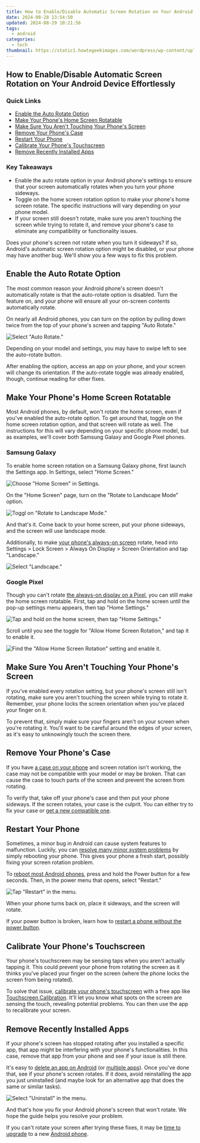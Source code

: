 ```yaml
---
title: How to Enable/Disable Automatic Screen Rotation on Your Android Device Effortlessly
date: 2024-08-28 13:54:50
updated: 2024-08-29 10:21:56
tags:
  - android
categories:
  - tech
thumbnail: https://static1.howtogeekimages.com/wordpress/wp-content/uploads/2021/11/google-pixel-6-camera-bump-copy.jpg
---
```


## How to Enable/Disable Automatic Screen Rotation on Your Android Device Effortlessly

### Quick Links

* [Enable the Auto Rotate Option](https://ios-unlock.techidaily.com/how-to-remove-passcode-from-iphone-xr-complete-guide-by-drfone-ios/)
* [Make Your Phone's Home Screen Rotatable](https://vimeo-videos.techidaily.com/new-turn-your-video-content-into-revenue-the-vimeo-monetization-way/)
* [Make Sure You Aren't Touching Your Phone's Screen](https://extra-resources.techidaily.com/take-it-upward-expert-techniques-for-phones/)
* [Remove Your Phone's Case](https://tech-savvy.techidaily.com/top-7-transformative-ai-practices-you-must-try/)
* [Restart Your Phone](https://youtube-docs.techidaily.com/humble-beginnings-surging-subscribers-and-views-in-youtube-world/)
* [Calibrate Your Phone's Touchscreen](https://techtrends.techidaily.com/ultimate-trick-for-resetting-and-strengthening-your-facebook-account-security/)
* [Remove Recently Installed Apps](https://graphic-issues.techidaily.com/recovery-from-cursor-freeze-in-windows/)

### Key Takeaways

* Enable the auto rotate option in your Android phone's settings to ensure that your screen automatically rotates when you turn your phone sideways.
* Toggle on the home screen rotation option to make your phone's home screen rotate. The specific instructions will vary depending on your phone model.
* If your screen still doesn't rotate, make sure you aren't touching the screen while trying to rotate it, and remove your phone's case to eliminate any compatibility or functionality issues.

 Does your phone's screen not rotate when you turn it sideways? If so, Android's automatic screen rotation option might be disabled, or your phone may have another bug. We'll show you a few ways to fix this problem.

##  Enable the Auto Rotate Option

 The most common reason your Android phone's screen doesn't automatically rotate is that the auto-rotate option is disabled. Turn the feature on, and your phone will ensure all your on-screen contents automatically rotate.

 On nearly all Android phones, you can turn on the option by pulling down twice from the top of your phone's screen and tapping "Auto Rotate."

![Select "Auto Rotate."](https://static1.howtogeekimages.com/wordpress/wp-content/uploads/2023/01/1-android-enable-automatic-screen-rotation.png) 

 Depending on your model and settings, you may have to swipe left to see the auto-rotate button.

 After enabling the option, access an app on your phone, and your screen will change its orientation. If the auto-rotate toggle was already enabled, though, continue reading for other fixes.

##  Make Your Phone's Home Screen Rotatable

 Most Android phones, by default, won't rotate the home screen, even if you've enabled the auto-rotate option. To get around that, toggle on the home screen rotation option, and that screen will rotate as well. The instructions for this will vary depending on your specific phone model, but as examples, we'll cover both Samsung Galaxy and Google Pixel phones.

###  Samsung Galaxy

 To enable home screen rotation on a Samsung Galaxy phone, first launch the Settings app. In Settings, select "Home Screen."

![Choose "Home Screen" in Settings.](https://static1.howtogeekimages.com/wordpress/wp-content/uploads/2023/01/2-android-home-screen-settings.png) 

 On the "Home Screen" page, turn on the "Rotate to Landscape Mode" option.

![Toggl on "Rotate to Landscape Mode."](https://static1.howtogeekimages.com/wordpress/wp-content/uploads/2023/01/3-android-enable-home-screen-rotation.png) 

 And that's it. Come back to your home screen, put your phone sideways, and the screen will use landscape mode.

 Additionally, to make [your phone's always-on screen](https://extra-support.techidaily.com/new-iphone-podcast-downloading-essentials-a-complete-walkthrough/) rotate, head into Settings > Lock Screen > Always On Display > Screen Orientation and tap "Landscape."

![Select "Landscape."](https://static1.howtogeekimages.com/wordpress/wp-content/uploads/2023/01/4-android-turn-on-always-on-screen-rotation.png) 

###  Google Pixel

 Though you can't rotate [the always-on display on a Pixel](https://some-techniques.techidaily.com/new-experience-like-never-before-leading-10-vr-devices/), you can still make the home screen rotatable. First, tap and hold on the home screen until the pop-up settings menu appears, then tap "Home Settings."

![Tap and hold on the home screen, then tap "Home Settings."](https://static1.howtogeekimages.com/wordpress/wp-content/uploads/2023/01/pixel-home-settings.png) 

 Scroll until you see the toggle for "Allow Home Screen Rotation," and tap it to enable it.

![Find the "Allow Home Screen Rotation" setting and enable it.](https://static1.howtogeekimages.com/wordpress/wp-content/uploads/2023/01/pixel-home-rotation.png) 

##  Make Sure You Aren't Touching Your Phone's Screen

 If you've enabled every rotation setting, but your phone's screen still isn't rotating, make sure you aren't touching the screen while trying to rotate it. Remember, your phone locks the screen orientation when you've placed your finger on it.

 To prevent that, simply make sure your fingers aren't on your screen when you're rotating it. You'll want to be careful around the edges of your screen, as it's easy to unknowingly touch the screen there.

##  Remove Your Phone's Case

 If you have [a case on your phone](https://facebook.techidaily.com/revelation-or-hoax-dissecting-60-minutes-findings/) and screen rotation isn't working, the case may not be compatible with your model or may be broken. That can cause the case to touch parts of the screen and prevent the screen from rotating.

 To verify that, take off your phone's case and then put your phone sideways. If the screen rotates, your case is the culprit. You can either try to fix your case or [get a new compatible one](https://youtube-tips.techidaily.com/ed-ultimate-guide-to-calculate-your-youtube-views-and-money-for-2024/).

##  Restart Your Phone

 Sometimes, a minor bug in Android can cause system features to malfunction. Luckily, you can [resolve many minor system problems](https://on-screen-recording.techidaily.com/updated-2024-approved-xchange-your-thoughts-on-better-alternatives/) by simply rebooting your phone. This gives your phone a fresh start, possibly fixing your screen rotation problem.

 To [reboot most Android phones](https://location-fake.techidaily.com/3utools-virtual-location-not-working-on-apple-iphone-8-fix-now-drfone-by-drfone-virtual-ios/), press and hold the Power button for a few seconds. Then, in the power menu that opens, select "Restart."

![Tap "Restart" in the menu.](https://static1.howtogeekimages.com/wordpress/wp-content/uploads/2023/01/5-android-restart-phone.png) 

 When your phone turns back on, place it sideways, and the screen will rotate.

 If your power button is broken, learn how to [restart a phone without the power button](https://some-knowledge.techidaily.com/in-2024-in-depth-audio-settings-in-windows-10/).

##  Calibrate Your Phone's Touchscreen

 Your phone's touchscreen may be sensing taps when you aren't actually tapping it. This could prevent your phone from rotating the screen as it thinks you've placed your finger on the screen (where the phone locks the screen from being rotated).

 To solve that issue, [calibrate your phone's touchscreen](https://tiktok-clips.techidaily.com/snapchat-recovery-quickly-recover-photosvideos/) with a free app like [Touchscreen Calibration](https://www.anrdoezrs.net/links/3607085/type/dlg/sid/UUhtgUeUpU202933/https://play.google.com/store/apps/details?id=redpi.apps.touchscreencalibration). It'll let you know what spots on the screen are sensing the touch, revealing potential problems. You can then use the app to recalibrate your screen.

##  Remove Recently Installed Apps

 If your phone's screen has stopped rotating after you installed a specific app, that app might be interfering with your phone's functionalities. In this case, remove that app from your phone and see if your issue is still there.

 It's easy to [delete an app on Android](https://howto.techidaily.com/9-solutions-to-fix-honor-x50-gt-system-crash-issue-drfone-by-drfone-fix-android-problems-fix-android-problems/) (or [multiple apps](https://extra-skills.techidaily.com/updated-simplest-way-win-clownfish-vocal-alteration-tool/)). Once you've done that, see if your phone's screen rotates. If it does, avoid reinstalling the app you just uninstalled (and maybe look for an alternative app that does the same or similar tasks).

![Select "Uninstall" in the menu.](https://static1.howtogeekimages.com/wordpress/wp-content/uploads/2023/01/6-android-uninstall-app.png) 

 And that's how you fix your Android phone's screen that won't rotate. We hope the guide helps you resolve your problem.

 If you can't rotate your screen after trying these fixes, it may be [time to upgrade](https://fox-info.techidaily.com/2024-approved-perfecting-sound-with-advanced-audacity-methods/) to a new [Android phone](https://twitter-videos.techidaily.com/hot-takes-highlight-twitters-trending-topics-for-2024/).

<ins class="adsbygoogle"
     style="display:block"
     data-ad-format="autorelaxed"
     data-ad-client="ca-pub-7571918770474297"
     data-ad-slot="1223367746"></ins>



<ins class="adsbygoogle"
     style="display:block"
     data-ad-client="ca-pub-7571918770474297"
     data-ad-slot="8358498916"
     data-ad-format="auto"
     data-full-width-responsive="true"></ins>
